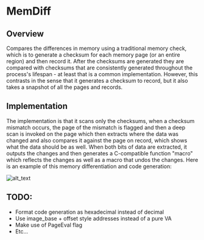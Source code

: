 # MemDiff

## Overview

Compares the differences in memory using a traditional memory check, which is to generate a checksum for each memory page (or an entire region) and then record it. After the checksums are generated they are compared with checksums that are consistently generated throughout the process's lifespan - at least that is a common implementation. However, this contrasts in the sense that it generates a checksum to record, but it also takes a snapshot of all the pages and records. 

## Implementation

The implementation is that it scans only the checksums, when a checksum mismatch occurs, the page of the mismatch is flagged and then a deep scan is invoked on the page which then extracts where the data was changed and also compares it against the page on record, which shows what the data should be as well. When both bits of data are extracted, it outputs the changes and then generates a C-compatible function "macro" which reflects the changes as well as a macro that undos the changes. Here is an example of this memory differentiation and code generation:

![alt_text](https://i.imgur.com/LKUYCqd.png)

## TODO:

- Format code generation as hexadecimal instead of decimal
- Use image_base + offset style addresses instead of a pure VA
- Make use of PageEval flag
- Etc...
